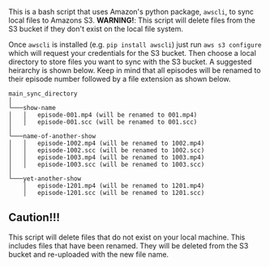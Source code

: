 This is a bash script that uses Amazon's python package, `awscli`, to sync local files to Amazons S3. **WARNING!**: This script will delete files from the S3 bucket if they don't exist on the local file system.

Once `awscli` is installed (e.g. `pip install awscli`) just run `aws s3 configure` which will request your credentials for the S3 bucket. Then choose a local directory to store files you want to sync with the S3 bucket. A suggested heirarchy is shown below. Keep in mind that all episodes will be renamed to their episode number followed by a file extension as shown below.

```
main_sync_directory
│
└───show-name
│   │   episode-001.mp4 (will be renamed to 001.mp4)
│   │   episode-001.scc (will be renamed to 001.scc)
│   
└───name-of-another-show
│   │   episode-1002.mp4 (will be renamed to 1002.mp4)
│   │   episode-1002.scc (will be renamed to 1002.scc)
│   │   episode-1003.mp4 (will be renamed to 1003.mp4)
│   │   episode-1003.scc (will be renamed to 1003.scc)
│   
└───yet-another-show
    │   episode-1201.mp4 (will be renamed to 1201.mp4)
    │   episode-1201.scc (will be renamed to 1201.scc)

```

## Caution!!!
This script will delete files that do not exist on your local machine. This includes files that have been renamed. They will be deleted from the S3 bucket and re-uploaded with the new file name.
